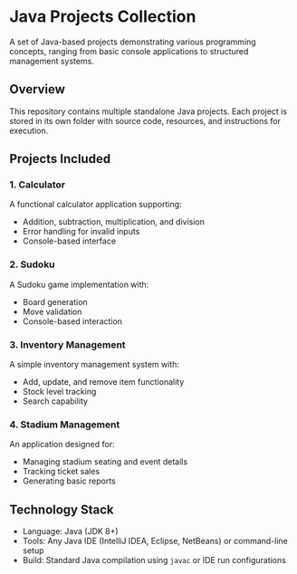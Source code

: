 # Java Projects Collection

A set of Java-based projects demonstrating various programming concepts, ranging from basic console applications to structured management systems.

## Overview
This repository contains multiple standalone Java projects. Each project is stored in its own folder with source code, resources, and instructions for execution.

## Projects Included

### 1. Calculator
A functional calculator application supporting:
- Addition, subtraction, multiplication, and division
- Error handling for invalid inputs
- Console-based interface

### 2. Sudoku
A Sudoku game implementation with:
- Board generation
- Move validation
- Console-based interaction

### 3. Inventory Management
A simple inventory management system with:
- Add, update, and remove item functionality
- Stock level tracking
- Search capability

### 4. Stadium Management
An application designed for:
- Managing stadium seating and event details
- Tracking ticket sales
- Generating basic reports

## Technology Stack
- Language: Java (JDK 8+)
- Tools: Any Java IDE (IntelliJ IDEA, Eclipse, NetBeans) or command-line setup
- Build: Standard Java compilation using `javac` or IDE run configurations
